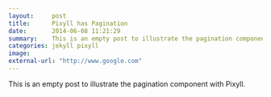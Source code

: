 ```yaml
---
layout:     post
title:      Pixyll has Pagination
date:       2014-06-08 11:21:29
summary:    This is an empty post to illustrate the pagination component with Pixyll.
categories: jekyll pixyll
image:
external-url: "http://www.google.com"
---
```


This is an empty post to illustrate the pagination component with Pixyll.
